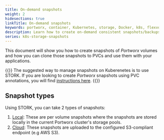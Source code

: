 ```yaml
---
title: On-demand snapshots
weight: 2
hidesections: true
linkTitle: On-demand snapshots
keywords: portworx, container, Kubernetes, storage, Docker, k8s, flexvol, pv, persistent disk, snapshots, stork, clones
description: Learn how to create on-demand consistent snapshots/backups and restore them.
series: k8s-storage-snapshots
---
```


This document will show you how to create snapshots of _Portworx_ volumes and how you can clone those snapshots to PVCs and use them with your applications.

{{<info>}}
The suggested way to manage snapshots on Kuberenetes is to use STORK. If you are looking to create _Portworx_ snapshots using PVC annotations, you will find [instructions here](/portworx-install-with-kubernetes/storage-operations/create-snapshots/on-demand/snaps-annotations).
{{</info>}}

## Snapshot types

Using STORK, you can take 2 types of snapshots:

1. [Local](/portworx-install-with-kubernetes/storage-operations/create-snapshots/on-demand/snaps-local): These are per volume snapshots where the snapshots are stored locally in the current Portworx cluster's storage pools.
2. [Cloud](/portworx-install-with-kubernetes/storage-operations/create-snapshots/on-demand/snaps-cloud): These snapshots are uploaded to the configured S3-compliant endpoint (e.g AWS S3).
